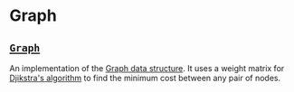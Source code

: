 # Graph

## [`Graph`](Program.java)

An implementation of the [Graph data structure](<https://en.wikipedia.org/wiki/Graph_(abstract_data_type)>).
It uses a weight matrix for [Djikstra's algorithm](https://en.wikipedia.org/wiki/Dijkstra%27s_algorithm) to find the minimum cost between any pair of nodes.
